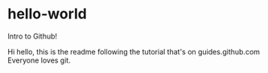 # hello-world
Intro to Github!

Hi hello, this is the readme following the tutorial that's on guides.github.com
Everyone loves git.
